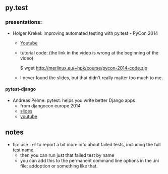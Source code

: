 ## py.test

### presentations:

- Holger Krekel: Improving automated testing with py.test - PyCon 2014
    - [Youtube](https://www.youtube.com/watch?v=AiThU6JQbE8)
    - tutorial code: (the link in the video is wrong at the beginning of the video)

        $ wget http://merlinux.eu/~hpk/course/pycon-2014-code.zip

    - I never found the slides, but that didn't really matter too much to me.

#### pytest-django

- Andreas Pelme: pytest: helps you write better Django apps
    - from djangocon europe 2014
    - [slides](https://speakerdeck.com/pelme/pytest-helps-you-write-better-django-apps)
    - [youtube](https://www.youtube.com/watch?v=aaArYVh6XSM)

## notes

- tip: use `-rf` to report a bit more info about failed tests, including the full test name.
    - then you can run just that failed test by name
    - you can add this to the permanent command line options in the .ini file: addoption or something like that.
